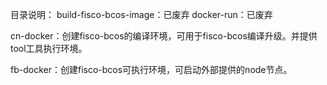 目录说明：
build-fisco-bcos-image：已废弃
docker-run：已废弃

cn-docker：创建fisco-bcos的编译环境，可用于fisco-bcos编译升级。并提供tool工具执行环境。

fb-docker：创建fisco-bcos可执行环境，可启动外部提供的node节点。

